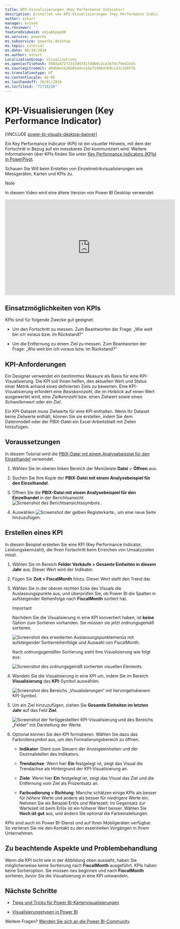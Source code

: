 ```yaml
---
title: KPI-Visualisierungen (Key Performance Indicator)
description: Erstellen von KPI-Visualisierungen (Key Performance Indicator) in Power BI
author: mihart
manager: kvivek
ms.reviewer: ''
featuredvideoid: xmja6EpqaO0
ms.service: powerbi
ms.subservice: powerbi-desktop
ms.topic: tutorial
ms.date: 06/24/2019
ms.author: mihart
LocalizationGroup: Visualizations
ms.openlocfilehash: 508da47272313d9781fdd66c2ca367dcf9e433e5
ms.sourcegitcommit: d04b9e1426b8544ce16ef25864269cc43c2d9f7b
ms.translationtype: HT
ms.contentlocale: de-DE
ms.lasthandoff: 10/01/2019
ms.locfileid: "71715226"
---
```

# <a name="key-performance-indicator-kpi-visuals"></a>KPI-Visualisierungen (Key Performance Indicator)

[!INCLUDE [power-bi-visuals-desktop-banner](../includes/power-bi-visuals-desktop-banner.md)]

Ein Key Performance Indicator (KPI) ist ein visueller Hinweis, mit dem der Fortschritt in Bezug auf ein messbares Ziel kommuniziert wird. Weitere Informationen über KPIs finden Sie unter [Key Performance Indicators (KPIs) in PowerPivot](/previous-versions/sql/sql-server-2012/hh272050(v=sql.110)).

Schauen Sie Will beim Erstellen von Einzelmetrikvisualisierungen wie Messgeräten, Karten und KPIs zu.
   > [!NOTE]
   > In diesem Video wird eine ältere Version von Power BI Desktop verwendet.
   > 
   > 
<iframe width="560" height="315" src="https://www.youtube.com/embed/xmja6EpqaO0?list=PL1N57mwBHtN0JFoKSR0n-tBkUJHeMP2cP" frameborder="0" allowfullscreen></iframe>

## <a name="when-to-use-a-kpi"></a>Einsatzmöglichkeiten von KPIs

KPIs sind für folgende Zwecke gut geeignet:

* Um den Fortschritt zu messen. Zum Beantworten der Frage: „Wie weit bin ich voraus bzw. im Rückstand?“

* Um die Entfernung zu einem Ziel zu messen. Zum Beantworten der Frage: „Wie weit bin ich voraus bzw. im Rückstand?“

## <a name="kpi-requirements"></a>KPI-Anforderungen

Ein Designer verwendet ein bestimmtes Measure als Basis für eine KPI-Visualisierung. Die KPI soll Ihnen helfen, den aktuellen Wert und Status einer Metrik anhand eines definierten Ziels zu bewerten. Eine KPI-Visualisierung erfordert eine *Basiskennzahl*, die im Hinblick auf einen Wert ausgewertet wird, eine *Zielkennzahl* bzw. einen Zielwert sowie einen *Schwellenwert* oder ein *Ziel*.

Ein KPI-Dataset muss Zielwerte für eine KPI enthalten. Wenn Ihr Dataset keine Zielwerte enthält, können Sie sie erstellen, indem Sie dem Datenmodell oder der PBIX-Datei ein Excel-Arbeitsblatt mit Zielen hinzufügen.

## <a name="prerequisites"></a>Voraussetzungen

In diesem Tutorial wird die [PBIX-Datei mit einem Analysebeispiel für den Einzelhandel](http://download.microsoft.com/download/9/6/D/96DDC2FF-2568-491D-AAFA-AFDD6F763AE3/Retail%20Analysis%20Sample%20PBIX.pbix) verwendet.

1. Wählen Sie im oberen linken Bereich der Menüleiste **Datei** > **Öffnen** aus.
   
2. Suchen Sie Ihre Kopie der **PBIX-Datei mit einem Analysebeispiel für den Einzelhandel**.

1. Öffnen Sie die **PBIX-Datei mit einem Analysebeispiel für den Einzelhandel** in der Berichtsansicht ![Screenshot des Berichtsansichtssymbols.](media/power-bi-visualization-kpi/power-bi-report-view.png).

1. Auswählen ![Screenshot der gelben Registerkarte.,](media/power-bi-visualization-kpi/power-bi-yellow-tab.png) um eine neue Seite hinzuzufügen.

## <a name="how-to-create-a-kpi"></a>Erstellen eines KPI

In diesem Beispiel erstellen Sie eine KPI (Key Performance Indicator, Leistungskennzahl), die Ihren Fortschritt beim Erreichen von Umsatzzielen misst.

1. Wählen Sie im Bereich **Felder** **Verkäufe > Gesamte Einheiten in diesem Jahr** aus.  Dieser Wert wird der Indikator.

1. Fügen Sie **Zeit > FiscalMonth** hinzu.  Dieser Wert stellt den Trend dar.

1. Wählen Sie in der oberen rechten Ecke des Visuals die Auslassungspunkte aus, und überprüfen Sie, ob Power BI die Spalten in aufsteigender Reihenfolge nach **FiscalMonth** sortiert hat.

    > [!IMPORTANT]
    > Nachdem Sie die Visualisierung in eine KPI konvertiert haben, ist **keine** Option zum Sortieren vorhanden. Sie müssen sie jetzt ordnungsgemäß sortieren.

    ![Screenshot des erweiterten Auslassungspunktemenüs mit aufsteigender Sortierreihenfolge und Auswahl von FiscalMonth.](media/power-bi-visualization-kpi/power-bi-ascending-by-fiscal-month.png)

    Nach ordnungsgemäßer Sortierung sieht Ihre Visualisierung wie folgt aus:

    ![Screenshot des ordnungsgemäß sortierten visuellen Elements.](media/power-bi-visualization-kpi/power-bi-chart.png)

1. Wandeln Sie die Visualisierung in eine KPI um, indem Sie im Bereich **Visualisierung** das **KPI**-Symbol auswählen.

    ![Screenshot des Bereichs „Visualisierungen“ mit hervorgehobenem KPI-Symbol.](media/power-bi-visualization-kpi/power-bi-kpi-template.png)

1. Um ein Ziel hinzuzufügen, ziehen Sie **Gesamte Einheiten im letzten Jahr** auf das Feld **Ziel**.

    ![Screenshot der fertiggestellten KPI-Visualisierung und des Bereichs „Felder“ mit Darstellung der Werte.](media/power-bi-visualization-kpi/power-bi-kpi-done.png)

1. Optional können Sie den KPI formatieren. Wählen Sie dazu das Farbrollensymbol aus, um den Formatierungsbereich zu öffnen.

    * **Indikator**: Dient zum Steuern der Anzeigeeinheiten und der Dezimalstellen des Indikators.

    * **Trendachse**: Wenn hier **Ein** festgelegt ist, zeigt das Visual die Trendachse als Hintergrund der KPI-Visualisierung an.  

    * **Ziele**: Wenn hier **Ein** festgelegt ist, zeigt das Visual das Ziel und die Entfernung vom Ziel als Prozentsatz an.

    * **Farbcodierung > Richtung**: Manche schätzen einige KPIs als besser für *höhere* Werte und andere als besser für *niedrigere* Werte ein. Nehmen Sie als Beispiel Erlös und Wartezeit. Im Gegensatz zur Wartezeit ist beim Erlös ist ein höherer Wert besser. Wählen Sie **Hoch ist gut** aus, und ändern Sie optional die Farbeinstellungen.

KPIs sind auch im Power BI-Dienst und auf Ihren Mobilgeräten verfügbar. So verlieren Sie nie den Kontakt zu den essentiellen Vorgängen in Ihrem Unternehmen.

## <a name="considerations-and-troubleshooting"></a>Zu beachtende Aspekte und Problembehandlung

Wenn die KPI nicht wie in der Abbildung oben aussieht, haben Sie möglicherweise keine Sortierung nach **FiscalMonth** ausgeführt. KPIs haben keine Sortieroption. Sie müssen neu beginnen und nach **FiscalMonth** sortieren, *bevor* Sie die Visualisierung in eine KPI umwandeln.

## <a name="next-steps"></a>Nächste Schritte

* [Tipps und Tricks für Power BI-Kartenvisualisierungen](power-bi-map-tips-and-tricks.md)

* [Visualisierungstypen in Power BI](power-bi-visualization-types-for-reports-and-q-and-a.md)

Weitere Fragen? [Wenden Sie sich an die Power BI-Community](http://community.powerbi.com/)
